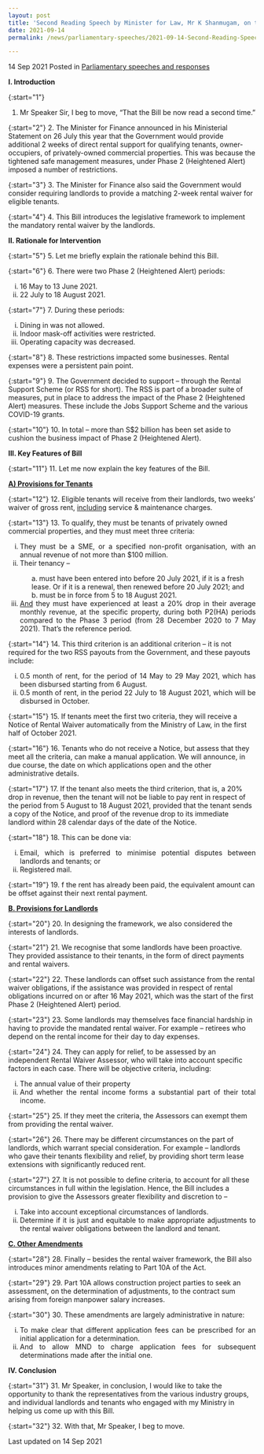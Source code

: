 ```yaml
---
layout: post
title: 'Second Reading Speech by Minister for Law, Mr K Shanmugam, on the COVID-19 (Temporary Measures) (Amendment No. 4) Bill'
date: 2021-09-14
permalink: /news/parliamentary-speeches/2021-09-14-Second-Reading-Speech-by-Minister-for-Law-Mr-K-Shanmugam-on-COVID-19-Temporary-Measures-Amendment-No-4-Bill

---
```


14 Sep 2021 Posted in [Parliamentary speeches and responses](/news/parliamentary-speeches) 

**I. Introduction**

{:start="1"}
1. Mr Speaker Sir, I beg to move, “That the Bill be now read a second time.”

{:start="2"}
2.	The Minister for Finance announced in his Ministerial Statement on 26 July this year that the Government would provide additional 2 weeks of direct rental support for qualifying tenants, owner-occupiers, of privately-owned commercial properties. This was because the tightened safe management measures, under Phase 2 (Heightened Alert) imposed a number of restrictions. 

{:start="3"}
3.	The Minister for Finance also said the Government would consider requiring landlords to provide a matching 2-week rental waiver for eligible tenants.

{:start="4"}
4.	This Bill introduces the legislative framework to implement the mandatory rental waiver by the landlords. 

**II. Rationale for Intervention**

{:start="5"}
5.	Let me briefly explain the rationale behind this Bill.

{:start="6"}
6.	There were two Phase 2 (Heightened Alert) periods: 

<ol style="list-style-type: lower-roman">
<li style="text-align: justify">16 May to 13 June 2021.</li>
<li style="text-align: justify">22 July to 18 August 2021.</li> 
</ol>

{:start="7"}
7.	During these periods:

<ol style="list-style-type: lower-roman">
<li style="text-align: justify">Dining in was not allowed.</li> 
<li style="text-align: justify">Indoor mask-off activities were restricted.</li>
<li style="text-align: justify">Operating capacity was decreased.</li>
</ol>

{:start="8"}
8.	These restrictions impacted some businesses. Rental expenses were a persistent pain point.

{:start="9"}
9.	The Government decided to support – through the Rental Support Scheme (or RSS for short). The RSS is part of a broader suite of measures, put in place to address the impact of the Phase 2 (Heightened Alert) measures. These include the Jobs Support Scheme and the various COVID-19 grants.

{:start="10"}
10.	In total – more than S$2 billion has been set aside to cushion the business impact of Phase 2 (Heightened Alert).

**III. Key Features of Bill**

{:start="11"}
11.	Let me now explain the key features of the Bill.

<b><u>A) Provisions for Tenants</u></b>

{:start="12"}
12.	Eligible tenants will receive from their landlords, two weeks’ waiver of gross rent, <u>including</u> service & maintenance charges.

{:start="13"}
13.	To qualify, they must be tenants of privately owned commercial properties, and they must meet three criteria:

<ol style="list-style-type: lower-roman">
<li style="text-align: justify">They must be a SME, or a specified non-profit organisation, with an annual revenue of not more than $100 million.</li>
<li style="text-align: justify">Their tenancy – </li>
<ol style="list-style-type: lower-alpha; list-style-position: inside">
<li>must have been entered into before 20 July 2021, if it is a fresh lease. Or if it is a renewal, then renewed before 20 July 2021; and</li>
<li>must be in force from 5 to 18 August 2021.</li>
</ol>
<li style="text-align: justify"><u>And</u> they must have experienced at least a 20% drop in their average monthly revenue, at the specific property, during both P2(HA) periods compared to the Phase 3 period (from 28 December 2020 to 7 May 2021). That’s the reference period.</li>
</ol>

{:start="14"}
14.	This third criterion is an additional criterion – it is not required for the two RSS payouts from the Government, and these payouts include:

<ol style="list-style-type: lower-roman">
<li style="text-align: justify">0.5 month of rent, for the period of 14 May to 29 May 2021, which has been disbursed starting from 6 August.</li>
<li style="text-align: justify">0.5 month of rent, in the period 22 July to 18 August 2021, which will be disbursed in October.</li>
</ol>

{:start="15"}
15.	If tenants meet the first two criteria, they will receive a Notice of Rental Waiver automatically from the Ministry of Law, in the first half of October 2021.

{:start="16"}
16.	Tenants who do not receive a Notice, but assess that they meet all the criteria, can make a manual application. We will announce, in due course, the date on which applications open and the other administrative details.

{:start="17"}
17.	If the tenant also meets the third criterion, that is, a 20% drop in revenue, then the tenant will not be liable to pay rent in respect of the period from 5 August to 18 August 2021, provided that the tenant sends a copy of the Notice, and proof of the revenue drop to its immediate landlord within 28 calendar days of the date of the Notice.

{:start="18"}
18.	This can be done via:

<ol style="list-style-type: lower-roman">
<li style="text-align: justify">Email, which is preferred to minimise potential disputes between landlords and tenants; or</li>
<li style="text-align: justify">Registered mail.</li>
</ol>

{:start="19"}
19.	f the rent has already been paid, the equivalent amount can be offset against their next rental payment.

<b><u>B. Provisions for Landlords</u></b>
   
{:start="20"}
20.	In designing the framework, we also considered the interests of landlords.

{:start="21"}
21.	We recognise that some landlords have been proactive. They provided assistance to their tenants, in the form of direct payments and rental waivers.

{:start="22"}
22.	These landlords can offset such assistance from the rental waiver obligations, if the assistance was provided in respect of rental obligations incurred on or after 16 May 2021, which was the start of the first Phase 2 (Heightened Alert) period.

{:start="23"}
23.	Some landlords may themselves face financial hardship in having to provide the mandated rental waiver. For example – retirees who depend on the rental income for their day to day expenses. 

{:start="24"}
24.	They can apply for relief, to be assessed by an independent Rental Waiver Assessor, who will take into account specific factors in each case. There will be objective criteria, including:

<ol style="list-style-type: lower-roman">
<li style="text-align: justify">The annual value of their property</li>
<li style="text-align: justify">And whether the rental income forms a substantial part of their total income.</li>
</ol>
   
{:start="25"}
25.	If they meet the criteria, the Assessors can exempt them from providing the rental waiver.

{:start="26"}
26.	There may be different circumstances on the part of landlords, which warrant special consideration. For example – landlords who gave their tenants flexibility and relief, by providing short term lease extensions with significantly reduced rent.

{:start="27"}
27.	It is not possible to define criteria, to account for all these circumstances in full within the legislation. Hence, the Bill includes a provision to give the Assessors greater flexibility and discretion to –

<ol style="list-style-type: lower-roman">
<li style="text-align: justify">Take into account exceptional circumstances of landlords.</li>
<li style="text-align: justify">Determine if it is just and equitable to make appropriate adjustments to the rental waiver obligations between the landlord and tenant.</li>
</ol>

<b><u>C. Other Amendments</u></b>

{:start="28"}
28.	Finally – besides the rental waiver framework, the Bill also introduces minor amendments relating to Part 10A of the Act. 

{:start="29"}
29.	Part 10A allows construction project parties to seek an assessment, on the determination of adjustments, to the contract sum arising from foreign manpower salary increases.

{:start="30"}
30.	These amendments are largely administrative in nature:

<ol style="list-style-type: lower-roman">
<li style="text-align: justify">To make clear that different application fees can be prescribed for an initial application for a determination.</li>
<li style="text-align: justify">And to allow MND to charge application fees for subsequent determinations made after the initial one.</li>
</ol>
   
**IV. Conclusion**

{:start="31"}
31.	Mr Speaker, in conclusion, I would like to take the opportunity to thank the representatives from the various industry groups, and individual landlords and tenants who engaged with my Ministry in helping us come up with  this Bill.

{:start="32"}
32.	With that, Mr Speaker, I beg to move.

<p class="right-side-updated">Last updated on 14 Sep 2021</p> 
